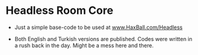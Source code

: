 #  Headless Room Core

- Just a simple base-code to be used at www.HaxBall.com/Headless

- Both English and Turkish versions are published. Codes were written in a rush back in the day. Might be a mess here and there.
